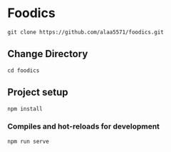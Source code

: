 # Foodics

    git clone https://github.com/alaa5571/foodics.git

## Change Directory

```
cd foodics
```

## Project setup

```
npm install
```

### Compiles and hot-reloads for development

```
npm run serve
```
